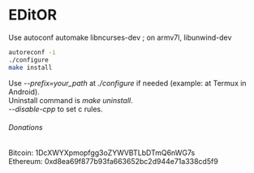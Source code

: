 # EDitOR
Use autoconf automake libncurses-dev ; on armv7l, libunwind-dev
```sh
autoreconf -i
./configure
make install
```
Use *\-\-prefix=your_path* at *./configure* if needed (example: at Termux in Android).\
Uninstall command is *make uninstall*.\
*\-\-disable\-cpp* to set c rules.
###### Donations
Bitcoin: 1DcXWYXpmopfgg3oZYWVBTLbDTmQ6nWG7s\
Ethereum: 0xd8ea69f877b93fa663652bc2d944e71a338cd5f9
